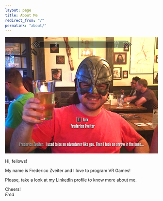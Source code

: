 ```yaml
---
layout: page
title: About Me
redirect_from: "/"
permalink: "about/"
---
```


<img src="/public/images/about/arrow-on-the-knee.jpg">

Hi, fellows!

My name is Frederico Zveiter and I love to program VR Games!

Please, take a look at my <a href="http://www.linkedin.com/in/fredericozveiter" target="_blank">LinkedIn</a> profile to know more about me.

Cheers!  
*Fred*